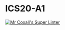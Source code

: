 # ICS20-A1

[![Mr Coxall's Super Linter](https://github.com/Ali-Mugamai/ICS20-A1/workflows/Mr%20Coxall's%20Super%20Linter/badge.svg)](https://github.com/Ali-Mugamai/ICS20-A1/actions/)
